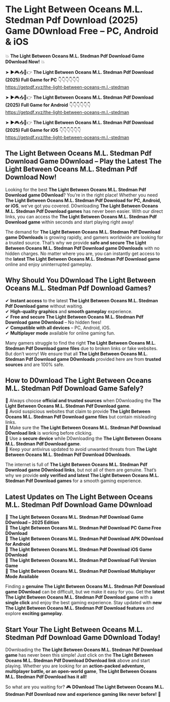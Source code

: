 # The Light Between Oceans M.L. Stedman Pdf Download (2025) Game D0wnload Free – PC, Android & iOS

💥 **The Light Between Oceans M.L. Stedman Pdf Download Game D0wnload Now!** 💥  

➤ ►🎮📥📱👉 **The Light Between Oceans M.L. Stedman Pdf Download (2025) Full Game for PC** 👇👇👇👇👇👇  
https://getpdf.xyz/the-light-between-oceans-m.l.-stedman  

➤ ►🎮📥📱👉 **The Light Between Oceans M.L. Stedman Pdf Download (2025) Full Game for Android** 👇👇👇👇👇👇  
https://getpdf.xyz/the-light-between-oceans-m.l.-stedman  

➤ ►🎮📥📱👉 **The Light Between Oceans M.L. Stedman Pdf Download (2025) Full Game for iOS** 👇👇👇👇👇👇  
https://getpdf.xyz/the-light-between-oceans-m.l.-stedman  

## The Light Between Oceans M.L. Stedman Pdf Download Game D0wnload – Play the Latest The Light Between Oceans M.L. Stedman Pdf Download Now!

Looking for the best **The Light Between Oceans M.L. Stedman Pdf Download game D0wnload**? You’re in the right place! Whether you need **The Light Between Oceans M.L. Stedman Pdf Download for PC, Android, or iOS**, we’ve got you covered. D0wnloading **The Light Between Oceans M.L. Stedman Pdf Download games** has never been easier. With our direct links, you can access the **The Light Between Oceans M.L. Stedman Pdf Download game** within seconds and start playing right away!  

The demand for **The Light Between Oceans M.L. Stedman Pdf Download game D0wnloads** is growing rapidly, and gamers worldwide are looking for a trusted source. That’s why we provide **safe and secure The Light Between Oceans M.L. Stedman Pdf Download game D0wnloads** with no hidden charges. No matter where you are, you can instantly get access to the **latest The Light Between Oceans M.L. Stedman Pdf Download game** online and enjoy uninterrupted gameplay.  

## **Why Should You D0wnload The Light Between Oceans M.L. Stedman Pdf Download Games?**  

✔ **Instant access** to the latest **The Light Between Oceans M.L. Stedman Pdf Download game** without waiting.  
✔ **High-quality graphics** and **smooth gameplay** experience.  
✔ **Free and secure The Light Between Oceans M.L. Stedman Pdf Download game D0wnload** – No hidden fees!  
✔ **Compatible with all devices** – PC, Android, iOS.  
✔ **Multiplayer mode** available for online gaming fun.  

Many gamers struggle to find the right **The Light Between Oceans M.L. Stedman Pdf Download game files** due to broken links or fake websites. But don’t worry! We ensure that all **The Light Between Oceans M.L. Stedman Pdf Download game D0wnloads** provided here are from **trusted sources** and are 100% safe.  

## **How to D0wnload The Light Between Oceans M.L. Stedman Pdf Download Game Safely?**  

📌 Always choose **official and trusted sources** when D0wnloading the **The Light Between Oceans M.L. Stedman Pdf Download game**.  
📌 Avoid suspicious websites that claim to provide **The Light Between Oceans M.L. Stedman Pdf Download game files** but contain misleading links.  
📌 Make sure the **The Light Between Oceans M.L. Stedman Pdf Download D0wnload link** is working before clicking.  
📌 Use a **secure device** while D0wnloading the **The Light Between Oceans M.L. Stedman Pdf Download game**.  
📌 Keep your antivirus updated to avoid unwanted threats from **The Light Between Oceans M.L. Stedman Pdf Download D0wnloads**.  

The internet is full of **The Light Between Oceans M.L. Stedman Pdf Download game D0wnload links**, but not all of them are genuine. That’s why we provide **only verified and latest The Light Between Oceans M.L. Stedman Pdf Download games** for a smooth gaming experience.  

## **Latest Updates on The Light Between Oceans M.L. Stedman Pdf Download Game D0wnload**  

🔹 **The Light Between Oceans M.L. Stedman Pdf Download Game D0wnload – 2025 Edition**  
🔹 **The Light Between Oceans M.L. Stedman Pdf Download PC Game Free D0wnload**  
🔹 **The Light Between Oceans M.L. Stedman Pdf Download APK D0wnload for Android**  
🔹 **The Light Between Oceans M.L. Stedman Pdf Download iOS Game D0wnload**  
🔹 **The Light Between Oceans M.L. Stedman Pdf Download Full Version Game**  
🔹 **The Light Between Oceans M.L. Stedman Pdf Download Multiplayer Mode Available**  

Finding a **genuine The Light Between Oceans M.L. Stedman Pdf Download game D0wnload** can be difficult, but we make it easy for you. Get the **latest The Light Between Oceans M.L. Stedman Pdf Download game** with a **single click** and enjoy the best gaming experience. Stay updated with **new The Light Between Oceans M.L. Stedman Pdf Download features** and explore **exciting gameplay**.  

## **Start Your The Light Between Oceans M.L. Stedman Pdf Download Game D0wnload Today!**  

D0wnloading the **The Light Between Oceans M.L. Stedman Pdf Download game** has never been this simple! Just click on the **The Light Between Oceans M.L. Stedman Pdf Download D0wnload link** above and start playing. Whether you are looking for an **action-packed adventure, multiplayer battle, or an open-world game**, **The Light Between Oceans M.L. Stedman Pdf Download has it all!**  

So what are you waiting for? 🎮 **D0wnload The Light Between Oceans M.L. Stedman Pdf Download now and experience gaming like never before!** 🚀  